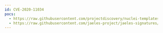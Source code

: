 ```yaml
---
id: CVE-2020-11034
pocs:
  - https://raw.githubusercontent.com/projectdiscovery/nuclei-templates/master/cves/CVE-2020-11034.yaml
  - https://raw.githubusercontent.com/jaeles-project/jaeles-signatures/master/cves/glpi-open-redirect-cve-2020-11034.yaml
---
```

